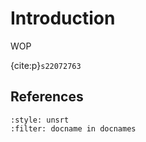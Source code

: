 # Introduction

WOP

{cite:p}`s22072763`


## References

```{bibliography}
:style: unsrt
:filter: docname in docnames
```